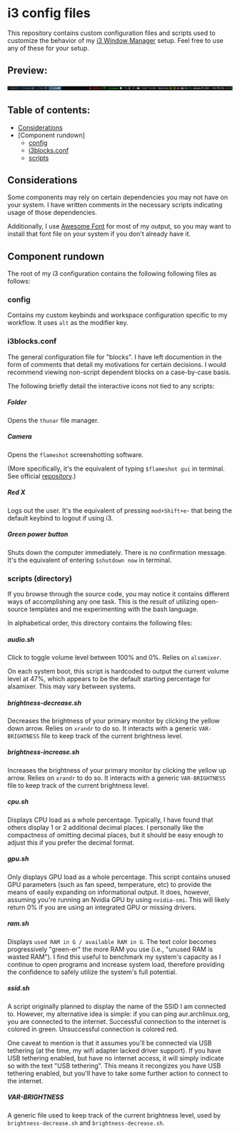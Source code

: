 # i3 config files

This repository contains custom configuration files and scripts used to customize the behavior of my [i3 Window Manager](https://i3wm.org/) setup. Feel free to use any of these for your setup.

## Preview:

<img src="https://raw.githubusercontent.com/Lawrence-Chiappelli/i3-config-files/main/myi3bar.png"/>

## **Table of contents**:

* [Considerations](#Considerations)
* [Component rundown]
  * [config](#config)
  * [i3blocks.conf](#i3blocks.conf)
  * [scripts](#scripts)

## Considerations

Some components may rely on certain dependencies you may not have on your system. I have written comments in the necessary scripts indicating usage of those dependencies.

Additionally, I use [Awesome Font](https://fontawesome.com/) for most of my output, so you may want to install that font file on your system if you don't already have it.

## Component rundown

The root of my i3 configuration contains the following following files as follows:

### config

Contains my custom keybinds and workspace configuration specific to my workflow. It uses `alt` as the modifier key.

### i3blocks.conf

The general configuration file for "blocks". I have left documention in the form of comments that detail my motivations for certain decisions. I would recommend viewing non-script dependent blocks on a case-by-case basis.

The following briefly detail the interactive icons not tied to any scripts:

##### Folder

Opens the `thunar` file manager.

##### Camera

Opens the `flameshot` screenshotting software.

(More specifically, it's the equivalent of typing `$flameshot gui` in terminal. See official [repository](https://github.com/flameshot-org/flameshot).)

##### Red X

Logs out the user. It's the equivalent of pressing `mod+Shift+e`- that being the default keybind to logout if using i3.

##### Green power button

Shuts down the computer immediately. There is no confirmation message. It's the equivalent of entering `$shutdown now` in terminal.

### scripts (directory)

If you browse through the source code, you may notice it contains different ways of accomplishing any one task. This is the result of utilizing open-source templates and me experimenting with the bash language.

In alphabetical order, this directory contains the following files:

##### audio.sh

Click to toggle volume level between 100% and 0%. Relies on `alsamixer`.

On each system boot, this script is hardcoded to output the current volume level at 47%, which appears to be the default starting percentage for alsamixer. This may vary between systems.

##### brightness-decrease.sh

Decreases the brightness of your primary monitor by clicking the yellow down arrow. Relies on `xrandr` to do so. It interacts with a generic `VAR-BRIGHTNESS` file to keep track of the current brightness level.

##### brightness-increase.sh

Increases the brightness of your primary monitor by clicking the yellow up arrow. Relies on `xrandr` to do so. It interacts with a generic `VAR-BRIGHTNESS` file to keep track of the current brightness level.

##### cpu.sh

Displays CPU load as a whole percentage. Typically, I have found that others display 1 or 2 additional decimal places. I personally like the compactness of omitting decimal places, but it should be easy enough to adjust this if you prefer the decimal format.

##### gpu.sh

Only displays GPU load as a whole percentage. This script contains unused GPU  parameters (such as fan speed, temperature, etc) to provide the means of easily expanding on informational output. It does, however, assuming you're running an Nvidia GPU by using `nvidia-smi`. This will likely return 0% if you are using an integrated GPU or missing drivers.

##### ram.sh

Displays `used RAM in G / available RAM in G`. The text color becomes progressively "green-er" the more RAM you use (i.e., "unused RAM is wasted RAM"). I find this useful to benchmark my system's capacity as I continue to open programs and increase system load, therefore providing the confidence to safely utilize the system's full potential.

##### ssid.sh

A script originally planned to display the name of the SSID I am connected to. However, my alternative idea is simple: if you can ping aur.archlinux.org, you are connected to the internet. Successful connection to the internet is colored in green. Unsuccessful connection is colored red.

One caveat to mention is that it assumes you'll be connected via USB tethering (at the time, my wifi adapter lacked driver support). If you have USB tethering enabled, but have no internet access, it will simply indicate so with the text "USB tethering". This means it recongizes you have USB tethering enabled, but you'll have to take some further action to connect to the internet.

##### VAR-BRIGHTNESS

A generic file used to keep track of the current brightness level, used by `brightness-decrease.sh` and `brightness-decrease.sh`.
